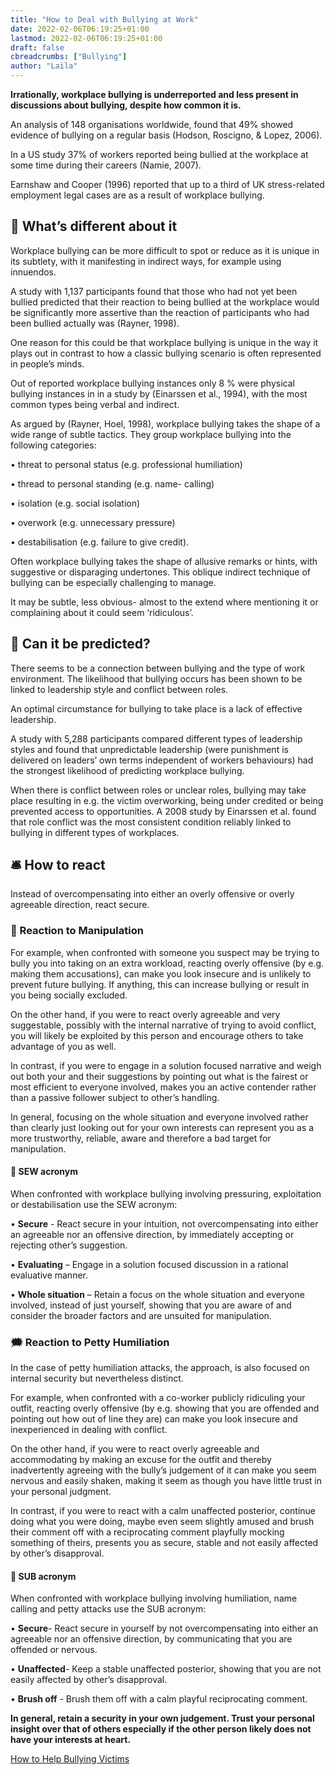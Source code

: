 ```yaml
---
title: "How to Deal with Bullying at Work"
date: 2022-02-06T06:19:25+01:00
lastmod: 2022-02-06T06:19:25+01:00
draft: false
cbreadcrumbs: ["Bullying"]
author: "Laila"
---
```


**Irrationally, workplace bullying is underreported and less present in discussions about bullying, despite how common it is.**

An analysis of 148 organisations worldwide, found that 49% showed evidence of bullying on a regular basis (Hodson, Roscigno, & Lopez, 2006).

In a US study 37% of workers reported being bullied at the workplace at some time during their careers (Namie, 2007).

Earnshaw and Cooper (1996) reported that up to a third of UK stress-related employment legal cases are as a result of workplace bullying.

## :microscope: What’s different about it

Workplace bullying can be more difficult to spot or reduce as it is unique in its subtlety, with it manifesting in indirect ways, for example using innuendos.

A study with 1,137 participants found that those who had not yet been bullied predicted that their reaction to being bullied at the workplace would be significantly more assertive than the reaction of participants who had been bullied actually was (Rayner, 1998).

One reason for this could be that workplace bullying is unique in the way it plays out in contrast to how a classic bullying scenario is often represented in people’s minds.

Out of reported workplace bullying instances only 8 % were physical bullying instances in in a study by (Einarssen et al., 1994), with the most common types being verbal and indirect.

As argued by (Rayner, Hoel, 1998), workplace bullying takes the shape of a wide range of subtle tactics. They group workplace bullying into the following categories:

•	threat to personal status (e.g. professional humiliation)

•	thread to personal standing (e.g. name- calling)

•	 isolation (e.g. social isolation)

•	overwork (e.g. unnecessary pressure) 

•	destabilisation (e.g. failure to give credit).

Often workplace bullying takes the shape of allusive remarks or hints, with suggestive or disparaging undertones. This oblique indirect technique of bullying can be especially challenging to manage.

It may be subtle, less obvious- almost to the extend where mentioning it or complaining about it could seem ‘ridiculous’.

## :satellite: Can it be predicted?

There seems to be a connection between bullying and the type of work environment. The likelihood that bullying occurs has been shown to be linked to leadership style and conflict between roles.

 An optimal circumstance for bullying to take place is a lack of effective leadership.

A study with 5,288 participants compared different types of leadership styles and found that unpredictable leadership (were punishment is delivered on leaders’ own terms independent of workers behaviours) had the strongest likelihood of predicting workplace bullying. 

 When there is conflict between roles or unclear roles, bullying may take place resulting in e.g. the victim overworking, being under credited or being prevented access to opportunities. 
 A 2008 study by Einarssen et al. found that role conflict was the most consistent condition reliably linked to bullying in different types of workplaces.

## :bellhop_bell: How to react

Instead of overcompensating into either an overly offensive or overly agreeable direction, react secure.

### :syringe: Reaction to Manipulation

For example, when confronted with someone you suspect may be trying to bully you into taking on an extra workload, reacting overly offensive (by e.g. making them accusations), can make you look insecure and is unlikely to prevent future bullying. If anything, this can increase bullying or result in you being socially excluded. 

On the other hand, if you were to react overly agreeable and very suggestable, possibly with the internal narrative of trying to avoid conflict, you will likely be exploited by this person and encourage others to take advantage of you as well.

In contrast, if you were to engage in a solution focused narrative and weigh out both your and their suggestions by pointing out what is the fairest or most efficient to everyone involved, makes you an active contender rather than a passive follower subject to other’s handling.

 In general, focusing on the whole situation and everyone involved rather than clearly just looking out for your own interests can represent you as a more trustworthy, reliable, aware and therefore a bad target for manipulation.

 #### :scroll: SEW acronym

When confronted with workplace bullying involving pressuring, exploitation or destabilisation use the SEW acronym:

•	**Secure** - React secure in your intuition, not overcompensating into either an agreeable nor an offensive direction, by immediately accepting or rejecting other’s suggestion.

•	**Evaluating** – Engage in a solution focused discussion in a rational evaluative manner.


•	**Whole situation** – Retain a focus on the whole situation and everyone involved, instead of just yourself, showing that you are aware of and consider the broader factors and are unsuited for manipulation.


### :right_anger_bubble: Reaction to Petty Humiliation

In the case of petty humiliation attacks, the approach, is also focused on internal security but nevertheless distinct. 

For example, when confronted with a co-worker publicly ridiculing your outfit, reacting overly offensive (by e.g. showing that you are offended and pointing out how out of line they are) can make you look insecure and inexperienced in dealing with conflict.

On the other hand, if you were to react overly agreeable and accommodating by making an excuse for the outfit and thereby inadvertently agreeing with the bully’s judgement of it can make you seem nervous and easily shaken, making it seem as though you have little trust in your personal judgment.

In contrast, if you were to react with a calm unaffected posterior, continue doing what you were doing, maybe even seem slightly amused and brush their comment off with a reciprocating comment playfully mocking something of theirs, presents you as secure, stable and not easily affected by other’s disapproval.

#### :scroll: SUB acronym

When confronted with workplace bullying involving humiliation, name calling and petty attacks use the SUB acronym:

•	**Secure**- React secure in yourself by not overcompensating into either an agreeable nor an offensive direction, by communicating that you are offended or nervous. 

•	**Unaffected**- Keep a stable unaffected posterior, showing that you are not easily affected by other’s disapproval.


•	**Brush off** - Brush them off with a calm playful reciprocating comment.


**In general, retain a security in your own judgement. Trust your personal insight over that of others especially if the other person likely does not have your interests at heart.**


[How to Help Bullying Victims](/how-to-help-bullying-victims/)


